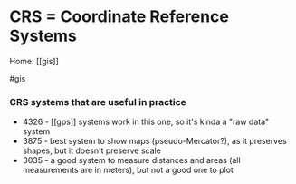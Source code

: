 # CRS = Coordinate Reference Systems

Home: [[gis]]

#gis


### CRS systems that are useful in practice

* 4326 - [[gps]] systems work in this one, so it's kinda a "raw data" system
* 3875 - best system to show maps (pseudo-Mercator?), as it preserves shapes, but it doesn't preserve scale
* 3035 - a good system to measure distances and areas (all measurements are in meters), but not a good one to plot
